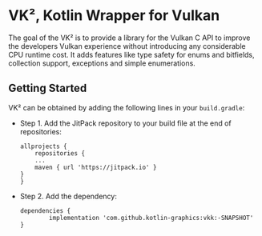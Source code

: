 # VK², Kotlin Wrapper for Vulkan


The goal of the VK² is to provide a library for the Vulkan C API to improve the developers Vulkan experience without introducing 
any considerable CPU runtime cost. It adds features like type safety for enums and bitfields, collection support, exceptions and simple enumerations.

## Getting Started

VK² can be obtained by adding the following lines in your `build.gradle`:

- Step 1. Add the JitPack repository to your build file at the end of repositories:

      allprojects {
          repositories {
	      ...
	      maven { url 'https://jitpack.io' }
	  }
      }

- Step 2. Add the dependency:

	  dependencies {
	          implementation 'com.github.kotlin-graphics:vkk:-SNAPSHOT'
	  }
